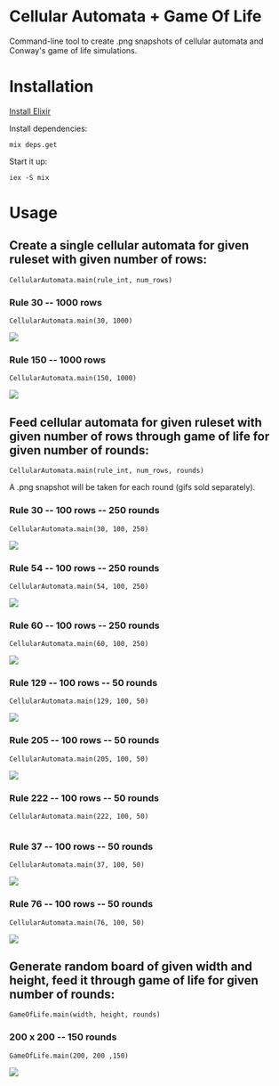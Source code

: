 # Cellular Automata + Game Of Life
Command-line tool to create .png snapshots of cellular automata and Conway's game of life simulations.

# Installation
[Install Elixir](https://elixir-lang.org/install.html)

Install dependencies:

```mix deps.get```

Start it up:

```iex -S mix```

# Usage

## Create a single cellular automata for given ruleset with given number of rows:

```CellularAutomata.main(rule_int, num_rows)```

### Rule 30 -- 1000 rows

```CellularAutomata.main(30, 1000)```

![](https://i.imgur.com/L0jjckx.png)

### Rule 150 -- 1000 rows

```CellularAutomata.main(150, 1000)```

![](https://imgur.com/HwAPI4X.png)

## Feed cellular automata for given ruleset with given number of rows through game of life for given number of rounds:

```CellularAutomata.main(rule_int, num_rows, rounds)```

A .png snapshot will be taken for each round (gifs sold separately).

### Rule 30 -- 100 rows -- 250 rounds

```CellularAutomata.main(30, 100, 250)```

![](https://i.imgur.com/ma88Vuv.gif)

### Rule 54 -- 100 rows -- 250 rounds

```CellularAutomata.main(54, 100, 250)```

![](https://imgur.com/UUCEVdI.gif)

### Rule 60 -- 100 rows -- 250 rounds

```CellularAutomata.main(60, 100, 250)```

![](https://imgur.com/8vWeyxP.gif)

### Rule 129 -- 100 rows -- 50 rounds

```CellularAutomata.main(129, 100, 50)```

![](https://imgur.com/oz7HzHJ.gif)

### Rule 205 -- 100 rows -- 50 rounds

```CellularAutomata.main(205, 100, 50)```

![](https://imgur.com/dxo3vuv.gif)

### Rule 222 -- 100 rows -- 50 rounds

```CellularAutomata.main(222, 100, 50)```

![]()

### Rule 37 -- 100 rows -- 50 rounds

```CellularAutomata.main(37, 100, 50)```

![](https://imgur.com/5kCMJzx.gif)

### Rule 76 -- 100 rows -- 50 rounds

```CellularAutomata.main(76, 100, 50)```

![](https://imgur.com/SpAc0SK.gif)

## Generate random board of given width and height, feed it through game of life for given number of rounds:

```GameOfLife.main(width, height, rounds)```

### 200 x 200 -- 150 rounds

```GameOfLife.main(200, 200 ,150)```

![](https://imgur.com/iF946lh.gif)
